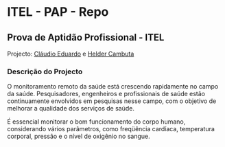 # ITEL - PAP - Repo
## Prova de Aptidão Profissional - ITEL

Projecto: [Cláudio Eduardo](https://github.com/ClaudioCanga) e [Helder Cambuta](https://github.com/heldercambuta)

### Descrição do Projecto

<p> O monitoramento remoto da saúde está crescendo rapidamente no campo da saúde. Pesquisadores, engenheiros e profissionais de saúde estão continuamente envolvidos em pesquisas nesse campo, com o objetivo de melhorar a qualidade dos serviços de saúde. </p>
<p>É essencial monitorar o bom funcionamento do corpo humano, considerando vários parâmetros, como freqüência cardíaca, temperatura corporal, pressão e o nível de oxigênio no sangue. </p>

